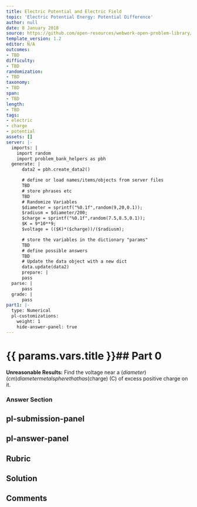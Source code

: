 ```yaml
---
title: Electric Potential and Electric Field
topic: 'Electric Potential Energy: Potential Difference'
author: null
date: 8 January 2018
source: https://github.com/open-resources/webwork-open-problem-library/tree/master/Contrib/BrockPhysics/College_Physics_Urone/19.Electric_Potential_and_Electric_Field/19-01.Electric_Potential_Energy_Potential_Difference/NU_U17_19_01_011.pg
template_version: 1.2
editor: N/A
outcomes:
- TBD
difficulty:
- TBD
randomization:
- TBD
taxonomy:
- TBD
span:
- TBD
length:
- TBD
tags:
- electric
- charge
- potential
assets: []
server: |-
  imports: |
    import random
    import problem_bank_helpers as pbh
  generate: |
      data2 = pbh.create_data2()

      # define or load names/items/objects from server files
      TBD
      # store phrases etc
      TBD
      # Randomize Variables
      $diameter = sprintf("%0.1f",random(9,20,0.1));
      $radiusm = $diameter/200;
      $charge = sprintf("%0.1f",random(7.5,8.5,0.1));
      $K = 9*10**9;
      $voltage = (($K)*($charge))/($radiusm);

      # store the variables in the dictionary "params"
      TBD
      # define possible answers
      TBD
      # Update the data object with a new dict
      data.update(data2)
      prepare: |
      pass
  parse: |
      pass
  grade: |
      pass
part1: |-
  type: Numerical
  pl-customizations:
    weight: 1
    hide-answer-panel: true
---
```


# {{ params.vars.title }}## Part 0 
<b>Unreasonable Results:</b> Find the voltage near a ($diameter) (cm) diameter metal sphere that has ($charge) (C) of excess positive charge on it. 


### Answer Section 


## pl-submission-panel 


## pl-answer-panel 


## Rubric 


## Solution 


## Comments 


